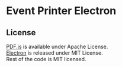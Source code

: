 # Event Printer Electron
  
## License

[PDF.js](https://github.com/mozilla/pdf.js) is available under  Apache License.  
[Electron](https://github.com/electron/electron) is released under MIT License.  
Rest of the code is MIT licensed.
